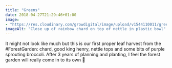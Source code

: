 ```yaml
---
title: "Greens"
date: 2018-04-27T21:29:46+01:00
image: 
- "https://res.cloudinary.com/growdigital/image/upload/v1544110011/greens-40843889445.jpg"
imageAlt: "Close up of rainbow chard on top of nettle in plastic bowl"
---
```


It might not look like much but this is our first proper leaf harvest from the #ForestGarden: chard, good king henry, nettle tops and some bits of purple sprouting broccoli. After 3 years of planning and planting, I feel the forest garden will really come in to its own 🍃
